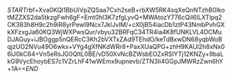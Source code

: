 $START$rbf+Xva0KQl1BbUiVpZQSaa7Cxh2seB+rbXW5RK4sqXeQnNTzhB0IkotMZZXS2da5tkzgFwh6gF+Emt0hl3K7zfgLyvQ+MWAtozY776cQiI6ILXTlpq2CK383h8H9c2h9iR8yrPewI9Ncx7JklJvIM/+cX0jB54iacDb1ztP43NmbPvhGXkXFzxgJa60KQ3WjWXPwsQur/vbyu32BRFqC34TR4ia4K8fUNKLVL4DCMuDJAGuy+iJBOggp5nQERcC3Kh2bVXTxZAd9TEhdO/keTdBxwDN68yqbWoBqjzUO2NVu49O6wkx+VYg4gXfNKdWRr8+PaxXUaQPG+zhH9KAUl2h8xNx06lJ0kC64+Vn5eRsJG0QltL0BE/vD50XvNcBZWsbEOZxRSIYTj12KNZy+9baLkG9VycEhoybES7c1VZrLhF41wWEmx9upnevb/ZTN3Ii4GGpJMWRzZwn6hY+1A==$END$